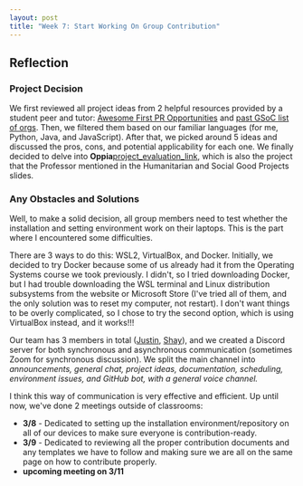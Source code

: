 ```yaml
---
layout: post
title: "Week 7: Start Working On Group Contribution"
---
```


## Reflection

### Project Decision
We first reviewed all project ideas from 2 helpful resources provided by a student peer and tutor: [Awesome First PR Opportunities](https://github.com/MunGell/awesome-for-beginners) and [past GSoC list of orgs](https://summerofcode.withgoogle.com/archive/2024/organizations). Then, we filtered them based on our familiar languages (for me, Python, Java, and JavaScript). After that, we picked around 5 ideas and discussed the pros, cons, and potential applicability for each one. We finally decided to delve into **Oppia**[project_evaluation_link](https://github.com/ossd-s25/project-evaluation/blob/main/Oppia_evaluation3.md), which is also the project that the Professor mentioned in the Humanitarian and Social Good Projects slides.

<!--more-->

### Any Obstacles and Solutions
Well, to make a solid decision, all group members need to test whether the installation and setting environment work on their laptops. This is the part where I encountered some difficulties.

There are 3 ways to do this: WSL2, VirtualBox, and Docker.
Initially, we decided to try Docker because some of us already had it from the Operating Systems course we took previously. I didn't, so I tried downloading Docker, but I had trouble downloading the WSL terminal and Linux distribution subsystems from the website or Microsoft Store (I've tried all of them, and the only solution was to reset my computer, not restart). I don't want things to be overly complicated, so I chose to try the second option, which is using VirtualBox instead, and it works!!!

Our team has 3 members in total ([Justin](https://github.com/datsjustinc), [Shay](https://github.com/hawk-2414)), and we created a Discord server for both synchronous and asynchronous communication (sometimes Zoom for synchronous discussion). We split the main channel into *announcements, general chat, project ideas, documentation, scheduling, environment issues, and GitHub bot, with a general voice channel.*

I think this way of communication is very effective and efficient. Up until now, we've done 2 meetings outside of classrooms:
* **3/8** - Dedicated to setting up the installation environment/repository on all of our devices to make sure everyone is contribution-ready.
* **3/9** - Dedicated to reviewing all the proper contribution documents and any templates we have to follow and making sure we are all on the same page on how to contribute properly.
* **upcoming meeting on 3/11**
